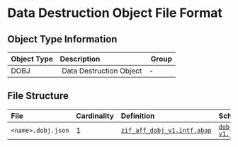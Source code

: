 # Data Destruction Object File Format

## Object Type Information

Object Type | Description | Group
:--- | :--- | :---
DOBJ | Data Destruction Object | -

## File Structure

File | Cardinality | Definition | Schema | Example
:--- | :---  | :--- | :--- | :---
`<name>.dobj.json` | 1 | [`zif_aff_dobj_v1.intf.abap`](./type/zif_aff_dobj_v1.intf.abap) | [`dobj-v1.json`](./dobj-v1.json) | [`z_aff_example_dobj.dobj.json`](./examples/z_aff_example_dobj.dobj.json)
